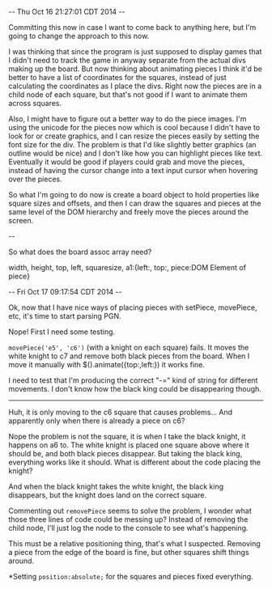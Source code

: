 -- Thu Oct 16 21:27:01 CDT 2014 --

Committing this now in case I want to come back to anything here, but I'm going to change the approach to this now. 

I was thinking that since the program is just supposed to display games that I didn't need to track the game in anyway separate from the actual divs making up the board. But now thinking about animating pieces I think it'd be better to have a list of coordinates for the squares, instead of just calculating the coordinates as I place the divs. Right now the pieces are in a child node of each square, but that's not good if I want to animate them across squares.

Also, I might have to figure out a better way to do the piece images. I'm using the unicode for the pieces now which is cool because I didn't have to look for or create graphics, and I can resize the pieces easily by setting the font size for the div. The problem is that I'd like slightly better graphics (an outline would be nice) and I don't like how you can highlight pieces like text. Eventually it would be good if players could grab and move the pieces, instead of having the cursor change into a text input cursor when hovering over the pieces. 

So what I'm going to do now is create a board object to hold properties like square sizes and offsets, and then I can draw the squares and pieces at the same level of the DOM hierarchy and freely move the pieces around the screen.

--

So what does the board assoc array need?

width, height, top, left, squaresize, 
a1:{left:, top:, piece:DOM Element of piece}

-- Fri Oct 17 09:17:54 CDT 2014 --

Ok, now that I have nice ways of placing pieces with setPiece, movePiece, etc, it's time to start parsing PGN.

Nope! First I need some testing.

`movePiece('e5', 'c6')` (with a knight on each square) fails. It moves the white knight to c7 and remove both black pieces from the board. When I move it manually with $().animate({top:,left:}) it works fine.

I need to test that I'm producing the correct "-=" kind of string for different movements. I don't know how the black king could be disappearing though.

-----

Huh, it is only moving to the c6 square that causes problems... And apparently only when there is already a piece on c6?

Nope the problem is not the square, it is when I take the black knight, it happens on a6 to. The white knight is placed one square above where it should be, and both black pieces disappear. But taking the black king, everything works like it should. What is different about the code placing the knight?

And when the black knight takes the white knight, the black king disappears, but the knight does land on the correct square.

Commenting out `removePiece` seems to solve the problem, I wonder what those three lines of code could be messing up? Instead of removing the child node, I'll just log the node to the console to see what's happening.

This must be a relative positioning thing, that's what I suspected. Removing a piece from the edge of the board is fine, but other squares shift things around.

*Setting `position:absolute;` for the squares and pieces fixed everything.



